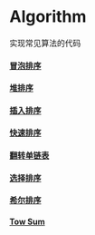# Algorithm
实现常见算法的代码

#### [冒泡排序](1)
#### [堆排序](2)
#### [插入排序](3)
#### [快速排序](4)
#### [翻转单链表](5)
#### [选择排序](6)
#### [希尔排序](7)
#### [Tow Sum](8)

[1]: https://github.com/NicoleRobin/algorithm/blob/master/Algorithm/BubbleSort/BubbleSort.cpp
[2]: https://github.com/NicoleRobin/algorithm/blob/master/Algorithm/HeapSort/HeapSort.cpp
[3]: https://github.com/NicoleRobin/algorithm/blob/master/Algorithm/InsertSort/InsertSort.cpp
[4]: https://github.com/NicoleRobin/algorithm/blob/master/Algorithm/QuickSort/QuickSort.cpp
[5]: https://github.com/NicoleRobin/algorithm/blob/master/Algorithm/ReverseList/ReverseList.cpp
[6]: https://github.com/NicoleRobin/algorithm/blob/master/Algorithm/SelectSort/SelectSort.cpp
[7]: https://github.com/NicoleRobin/algorithm/blob/master/Algorithm/ShellSort/ShellSort.cpp
[8]: https://github.com/NicoleRobin/algorithm/blob/master/Algorithm/TowSum/TowSum.cpp



